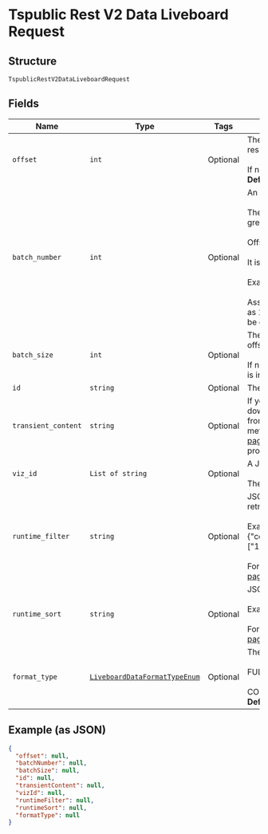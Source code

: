 
# Tspublic Rest V2 Data Liveboard Request

## Structure

`TspublicRestV2DataLiveboardRequest`

## Fields

| Name | Type | Tags | Description |
|  --- | --- | --- | --- |
| `offset` | `int` | Optional | The offset point, starting from where the records should be included in the response.<br><br>If no input is provided then offset starts from 0.<br>**Default**: `0` |
| `batch_number` | `int` | Optional | An alternate way to set offset for the starting point of the response.<br><br>The value in offset field will not be considered if batchNumber field has value greater than 0.<br><br>Offset value will be calculated as (batchNumber - 1) * batchSize.<br><br>It is mandatory to provide a value for batchSize with batchNumber.<br><br>Example:<br><br>Assume response has 100 records. Now,  batchNumber is set as 2 and batchSize as 10, then offset value will be 10. So, 10 records starting from 11th record will be considered. |
| `batch_size` | `int` | Optional | The number of records that should be included in the response starting from offset position.<br><br>If no input is provided, then all records starting from the value provided in offset is included in the response. |
| `id` | `string` | Optional | The GUID of the Liveboard |
| `transient_content` | `string` | Optional | If you have embedded ThoughtSpot in your host application, and you want to download Liveboard data with unsaved changes then, pass the transient content from the browser fetch request, using the getExportRequestForCurrentPinboard method. For more information, see https://developers.thoughtspot.com/docs/?pageid=liveboard-export-api#transient-pinboard . If value for this field is provided, then id will not be considered. |
| `viz_id` | `List of string` | Optional | A JSON array of GUIDs of the visualizations in the Liveboard.<br><br>The vizId field will not be considered when transientContent input is provided. |
| `runtime_filter` | `string` | Optional | JSON object which contains filter condition to filter the data at the time of data retrieval.<br><br>Example: {"col1":"region","op1":"EQ","val1":"northeast","col2":"date","op2":"BET","val2":["1625126400000","1625126400000"]}<br><br>For more information, see https://developers.thoughtspot.com/docs/?pageid=runtime-filters |
| `runtime_sort` | `string` | Optional | JSON object which provides columns to sort the data at the time of data retrieval.<br><br>Example: {"sortCol1":"region","asc1":true,"sortCol2":"date"}<br><br>For more information, see https://developers.thoughtspot.com/docs/?pageid=runtime-filters |
| `format_type` | [`LiveboardDataFormatTypeEnum`](../../doc/models/liveboard-data-format-type-enum.md) | Optional | The format of the data in the response.<br><br>FULL: The response comes in "column":"value" format.<br><br>COMPACT: The response includes only the value of the columns.<br>**Default**: `'COMPACT'` |

## Example (as JSON)

```json
{
  "offset": null,
  "batchNumber": null,
  "batchSize": null,
  "id": null,
  "transientContent": null,
  "vizId": null,
  "runtimeFilter": null,
  "runtimeSort": null,
  "formatType": null
}
```

